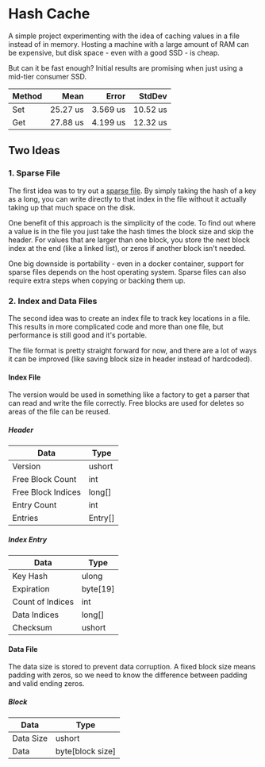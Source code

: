 # Hash Cache

A simple project experimenting with the idea of caching values in a file instead of in memory. Hosting a machine with a large amount of RAM can be expensive, but disk space - even with a good SSD - is cheap.

But can it be fast enough? Initial results are promising when just using a mid-tier consumer SSD.

| Method | Mean     | Error    | StdDev   |
|------- |---------:|---------:|---------:|
| Set    | 25.27 us | 3.569 us | 10.52 us |
| Get    | 27.88 us | 4.199 us | 12.32 us |

## Two Ideas

### 1. Sparse File
The first idea was to try out a [sparse file](https://en.wikipedia.org/wiki/Sparse_file). By simply taking the hash of a key as a long, you can write directly to that index in the file without it actually taking up that much space on the disk.

One benefit of this approach is the simplicity of the code. To find out where a value is in the file you just take the hash times the block size and skip the header. For values that are larger than one block, you store the next block index at the end (like a linked list), or zeros if another block isn't needed.

One big downside is portability - even in a docker container, support for sparse files depends on the host operating system. Sparse files can also require extra steps when copying or backing them up.


### 2. Index and Data Files
The second idea was to create an index file to track key locations in a file. This results in more complicated code and more than one file, but performance is still good and it's portable.

The file format is pretty straight forward for now, and there are a lot of ways it can be improved (like saving block size in header instead of hardcoded).

#### Index File
The version would be used in something like a factory to get a parser that can read and write the file correctly. Free blocks are used for deletes so areas of the file can be reused.

##### Header
| Data               | Type      |
| ------------------ | --------- |
| Version            | ushort    |
| Free Block Count   | int       |
| Free Block Indices | long[]    |
| Entry Count        | int       |
| Entries			 | Entry[]   |

##### Index Entry
| Data               | Type      |
| ------------------ | --------- |
| Key Hash           | ulong     |
| Expiration		 | byte[19]  |
| Count of Indices   | int       |
| Data Indices       | long[]    |
| Checksum           | ushort    |

#### Data File
The data size is stored to prevent data corruption. A fixed block size means padding with zeros, so we need to know the difference between padding and valid ending zeros.

##### Block
| Data               | Type             |
| ------------------ | ---------------- |
| Data Size          | ushort           |
| Data               | byte[block size] |
